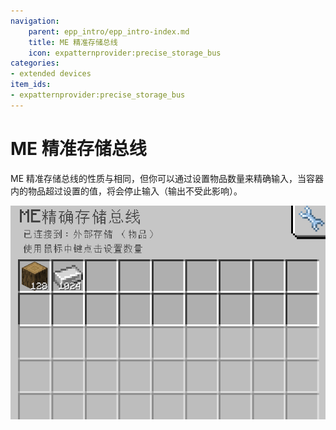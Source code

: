 ```yaml
---
navigation:
    parent: epp_intro/epp_intro-index.md
    title: ME 精准存储总线
    icon: expatternprovider:precise_storage_bus
categories:
- extended devices
item_ids:
- expatternprovider:precise_storage_bus
---
```


# ME 精准存储总线

<GameScene zoom="8" background="transparent">
  <ImportStructure src="../structure/cable_precise_storage_bus.snbt"></ImportStructure>
</GameScene>

ME 精准存储总线的性质与<ItemLink id="ae2:storage_bus" />相同，但你可以通过设置物品数量来精确输入，当容器内的物品超过设置的值，将会停止输入（输出不受此影响）。

![GUI](../pic/pre_storage_bus.png)

